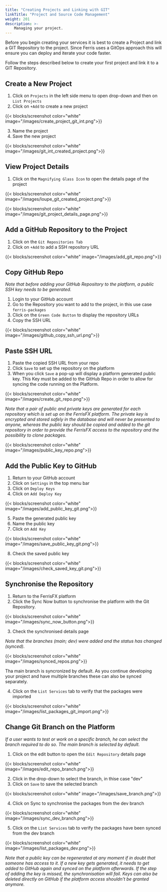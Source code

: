```yaml
---
title: "Creating Projects and Linking with GIT"
linkTitle: "Project and Source Code Management"
weight: 201
description: >-
    Managing your project.
---
```


Before you begin creating your services it is best to create a Project and link a GIT Repository to the project. Since
Ferris uses a GitOps approach this will ensure you can deploy and iterate your code faster.

Follow the steps described below to create your first project and link it to a GIT Repository.

## Create a New Project

1. Click on `Projects` in the left side menu to open drop-down and then on `List Projects`
2. Click on `+Add` to create a new project

{{< blocks/screenshot color="white" image="/images/create_project_git_int.png">}}

3. Name the project
4. Save the new project

{{< blocks/screenshot color="white" image="/images/git_int_created_project.png">}}

## View Project Details

1. Click on the `Magnifying Glass Icon` to open the details page of the project

{{< blocks/screenshot color="white" image="/images/loupe_git_created_project.png">}}

{{< blocks/screenshot color="white" image="/images/git_project_details_page.png">}}

## Add a GitHub Repository to the Project

1. Click on the `Git Repositories Tab`
2. Click on `+Add` to add a SSH repository URL

{{< blocks/screenshot color="white" image="/images/add_git_repo.png">}}

## Copy GitHub Repo

*Note that before adding your GitHub Repository to the platform, a public SSH key needs to be generated.*

1. Login to your GitHub account
2. Go to the Repository you want to add to the project, in this use case `ferris-packages`
3. Click on the `Green Code Button` to display the repository URLs
4. Copy the SSH URL

{{< blocks/screenshot color="white" image="/images/github_copy_ssh_url.png">}}

## Paste SSH URL

1. Paste the copied SSH URL from your repo
2. Click `Save` to set up the repository on the platform
3. When you click `Save` a pop-up will display a platform generated public key. This Key must be added to the GitHub
   Repo in order to allow for syncing the code running on the Platform.

{{< blocks/screenshot color="white" image="/images/create_git_repo.png">}}

*Note that a pair of public and private keys are generated for each repository which is set up on the FerrisFX platform.
The private key is encrypted and stored safely in the database and will never be presented to anyone, whereas the public
key should be copied and added to the git repository in order to provide the FerrisFX access to the repository and the
possibility to clone packages.*

{{< blocks/screenshot color="white" image="/images/public_key_repo.png">}}

## Add the Public Key to GitHub

1. Return to your GitHub account
2. Click on `Settings` in the top menu bar
3. Click on `Deploy Keys`
4. Click on `Add Deploy Key`

{{< blocks/screenshot color="white" image="/images/add_public_key_git.png">}}

5. Paste the generated public key
6. Name the public key
7. Click on `Add Key`

{{< blocks/screenshot color="white" image="/images/save_public_key_git.png">}}

8. Check the saved public key

{{< blocks/screenshot color="white" image="/images/check_saved_key_git.png">}}

## Synchronise the Repository

1. Return to the FerrisFX platform
2. Click the Sync Now button to synchronise the platform with the Git Repository.

{{< blocks/screenshot color="white" image="/images/sync_now_button.png">}}

3. Check the synchronised details page

*Note that the branches (main; dev) were added and the status has changed (synced).*

{{< blocks/screenshot color="white" image="/images/synced_repos.png">}}

Tha main branch is syncronized by default. As you continue developing your project and have multiple branches these can
also be synced separately.

4. Click on the `List Services` tab to verify that the packages were imported

{{< blocks/screenshot color="white" image="/images/list_packages_git_import.png">}}

## Change Git Branch on the Platform

*If a user wants to test or work on a specific branch, he can select the branch required to do so. The main branch is
selected by default.*

1. Click on the edit button to open the `Edit Repository` details page

{{< blocks/screenshot color="white" image="/images/edit_repo_branch.png">}}

2. Click in the drop-down to select the branch, in thise case "dev"
3. Click on `Save` to save the selected branch

{{< blocks/screenshot color="white" image="/images/save_branch.png">}}

4. Click on Sync to synchronise the packages from the dev branch

{{< blocks/screenshot color="white" image="/images/sync_dev_branch.png">}}

5. Click on the `List Services` tab to verify the packages have been synced from the dev branch

{{< blocks/screenshot color="white" image="/images/list_packages_dev.png">}}

*Note that a public key can be regenerated at any moment if in doubt that someone has access to it. If a new key gets
generated, it needs to get added to GitHub again and synced on the platform afterwards. If the step of adding the key is
missed, the synchronisation will fail. Keys can also be deleted directly on GitHub if the platform access shouldn't be
granted anymore.*

